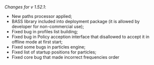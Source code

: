 _Changes for v 1.52.1_:
- New paths processor applied;
- BASS library included into deployment package (it is allowed by developer for non-commercial use);
- Fixed bug in profiles list building;
- Fixed bug in Policy acception interface that disallowed to accept it in offline mode at first start;
- Fixed some bugs in particles engine;
- Fixed list of startup positions for particles;
- Fixed core bug that made incorrect frequencies order

